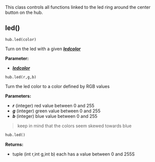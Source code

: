 
This class controls all functions linked to the led ring around the center button on the hub.

## led()

```
hub.led(color)
```
Turn on the led with a given [___ledcolor___](data_types.md#led)

__Parameter:__

*  [___ledcolor___](data_types.md#led)


``` 
hub.led(r,g,b)
```

Turn the led color to a color defined by RGB values

__Parameters:__  

*  ___r___ (integer) red value between 0 and 255
*  ___g___ (integer) green value between 0 and 255
*  ___b___ (integer) blue value between 0 and 255

> keep in mind that the colors seem skewed towards blue

``` python
hub.led()

```

__Returns:__

* tuple (int r,int g,int b) each has a value between 0 and 255S


 

